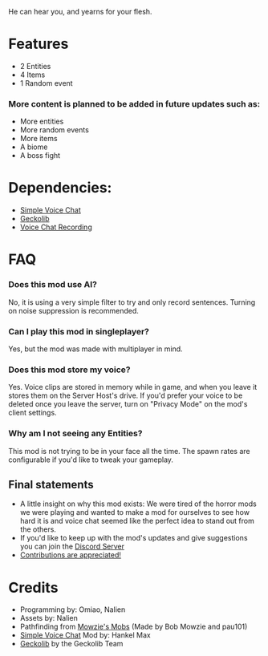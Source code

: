 He can hear you, and yearns for your flesh.

# Features
- 2 Entities
- 4 Items
- 1 Random event

### More content is planned to be added in future updates such as:
- More entities
- More random events
- More items
- A biome
- A boss fight

# Dependencies:

- [Simple Voice Chat](https://modrinth.com/plugin/simple-voice-chat/versions?g=1.20.1&l=forge)
- [Geckolib](https://modrinth.com/mod/geckolib/versions?g=1.20.1&l=forge)
- [Voice Chat Recording](https://modrinth.com/mod/voice-chat-recording)

# FAQ
### Does this mod use AI?
No, it is using a very simple filter to try and only record sentences. Turning on noise suppression is recommended.
### Can I play this mod in singleplayer?
Yes, but the mod was made with multiplayer in mind.
### Does this mod store my voice?
Yes. Voice clips are stored in memory while in game, and when you leave it stores them on the Server Host's drive. If you'd prefer your voice to be deleted once you leave the server, turn on "Privacy Mode" on the mod's client settings.
### Why am I not seeing any Entities?
This mod is not trying to be in your face all the time. The spawn rates are configurable if you'd like to tweak your gameplay.

## Final statements

- A little insight on why this mod exists: We were tired of the horror mods we were playing and wanted to make a mod for ourselves to see how hard it is and voice chat seemed like the perfect idea to stand out from the others.
- If you'd like to keep up with the mod's updates and give suggestions you can join the [Discord Server](https://discord.gg/wXJZZsyCEX)
- [Contributions are appreciated!](https://github.com/AnimalRacional/revervox-mod)

# Credits

- Programming by: Omiao, Nalien
- Assets by: Nalien
- Pathfinding from [Mowzie's Mobs](https://www.curseforge.com/minecraft/mc-mods/mowzies-mobs) (Made by Bob Mowzie and pau101)
- [Simple Voice Chat](https://modrinth.com/plugin/simple-voice-chat) Mod by: Hankel Max
- [Geckolib](https://modrinth.com/mod/geckolib) by the Geckolib Team